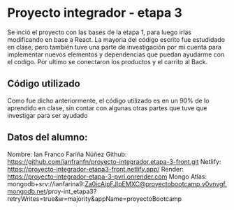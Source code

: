 # Proyecto integrador - etapa 3

Se inció el proyecto con las bases de la etapa 1, para luego irlas modificando en base a React.
La mayoria del código escrito fue estudidado en clase, pero también tuve una parte de investigación por mi cuenta para implementar nuevos elementos y dependencias que puedan ayudarme con el codigo.
Por ultimo se conectaron los productos y el carrito al Back.

## Código utilizado 

Como fue dicho anteriormente, el código utilizado es en un 90% de lo aprendido en clase, sin contar con algunas otras partes que tuve que investigar para ser ayudado

## Datos del alumno:

Nombre: Ian Franco Fariña Núñez
Github: https://github.com/ianfranfn/proyecto-integrador.etapa-3-front.git
Netlify: https://proyecto-integrador-etapa3-front.netlify.app/
Render: https://proyecto-integrador-etapa-3-pvri.onrender.com
Mongo Atlas: mongodb+srv://ianfarina9:Za0icAipFJlpEMXC@proyectobootcamp.v0vnvgf.mongodb.net/proy-int_etapa3?retryWrites=true&w=majority&appName=proyectoBootcamp